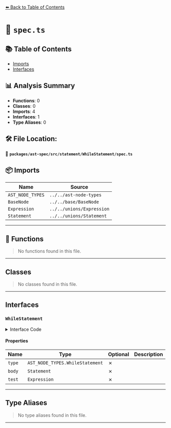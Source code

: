 [⬅️ Back to Table of Contents](../../../../../index.md)

# 📄 `spec.ts`

## 📚 Table of Contents

- [Imports](#imports)
- [Interfaces](#interfaces)

## 📊 Analysis Summary

- **Functions**: 0
- **Classes**: 0
- **Imports**: 4
- **Interfaces**: 1
- **Type Aliases**: 0

## 🛠️ File Location:
📂 **`packages/ast-spec/src/statement/WhileStatement/spec.ts`**

## 📦 Imports

| Name | Source |
|------|--------|
| `AST_NODE_TYPES` | `../../ast-node-types` |
| `BaseNode` | `../../base/BaseNode` |
| `Expression` | `../../unions/Expression` |
| `Statement` | `../../unions/Statement` |


---

## 🔧 Functions

> No functions found in this file.


---

## Classes

> No classes found in this file.


---

## Interfaces

### `WhileStatement`

<details><summary>Interface Code</summary>

```ts
export interface WhileStatement extends BaseNode {
  type: AST_NODE_TYPES.WhileStatement;
  body: Statement;
  test: Expression;
}
```
</details>

#### Properties

| Name | Type | Optional | Description |
|------|------|----------|-------------|
| `type` | `AST_NODE_TYPES.WhileStatement` | ✗ |  |
| `body` | `Statement` | ✗ |  |
| `test` | `Expression` | ✗ |  |


---

## Type Aliases

> No type aliases found in this file.


---